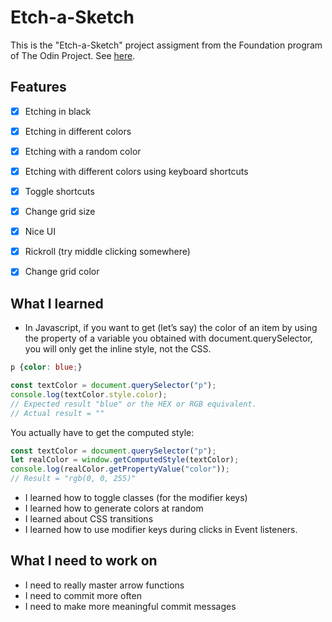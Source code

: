 # Etch-a-Sketch

This is the "Etch-a-Sketch" project assigment from the Foundation program of The Odin Project. See [here](https://www.theodinproject.com/lessons/foundations-etch-a-sketch#assignment).

## Features
- [x] Etching in black
- [x] Etching in different colors
- [x] Etching with a random color
- [x] Etching with different colors using keyboard shortcuts
- [x] Toggle shortcuts
- [x] Change grid size
- [x] Nice UI
- [x] Rickroll (try middle clicking somewhere)
- [x] Change grid color


## What I learned
- In Javascript, if you want to get (let’s say) the color of an item by using the property of a variable you obtained with document.querySelector, you will only get the inline style, not the CSS.
```css
p {color: blue;}
```
```javascript
const textColor = document.querySelector("p");
console.log(textColor.style.color); 
// Expected result "blue" or the HEX or RGB equivalent. 
// Actual result = ""
```
You actually have to get the computed style:
```javascript
const textColor = document.querySelector("p");
let realColor = window.getComputedStyle(textColor);
console.log(realColor.getPropertyValue("color"));
// Result = "rgb(0, 0, 255)"
```
- I learned how to toggle classes (for the modifier keys)
- I learned how to generate colors at random
- I learned about CSS transitions
- I learned how to use modifier keys during clicks in Event listeners.


## What I need to work on
- I need to really master arrow functions
- I need to commit more often
- I need to make more meaningful commit messages
